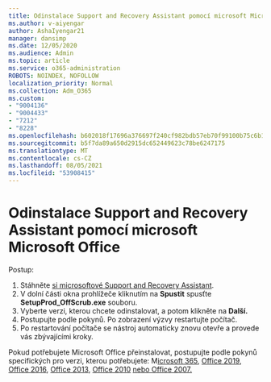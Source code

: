 ```yaml
---
title: Odinstalace Support and Recovery Assistant pomocí microsoft Microsoft Office
ms.author: v-aiyengar
author: AshaIyengar21
manager: dansimp
ms.date: 12/05/2020
ms.audience: Admin
ms.topic: article
ms.service: o365-administration
ROBOTS: NOINDEX, NOFOLLOW
localization_priority: Normal
ms.collection: Adm_O365
ms.custom:
- "9004136"
- "9004433"
- "7212"
- "8228"
ms.openlocfilehash: b602018f17696a376697f240cf982bdb57eb70f99100b75c6b15867ee135bb5d
ms.sourcegitcommit: b5f7da89a650d2915dc652449623c78be6247175
ms.translationtype: MT
ms.contentlocale: cs-CZ
ms.lasthandoff: 08/05/2021
ms.locfileid: "53908415"
---
```

# <a name="use-microsoft-support-and-recovery-assistant-to-uninstall-microsoft-office"></a>Odinstalace Support and Recovery Assistant pomocí microsoft Microsoft Office

Postup:

1. Stáhněte [si microsoftové Support and Recovery Assistant](https://go.microsoft.com/fwlink/?linkid=2139122).
1. V dolní části okna prohlížeče kliknutím na **Spustit** spusťte **SetupProd_OffScrub.exe** souboru.
1. Vyberte verzi, kterou chcete odinstalovat, a potom klikněte na **Další.**
1. Postupujte podle pokynů. Po zobrazení výzvy restartujte počítač.
1. Po restartování počítače se nástroj automaticky znovu otevře a provede vás zbývajícími kroky.

Pokud potřebujete Microsoft Office přeinstalovat, postupujte podle pokynů specifických pro verzi, kterou potřebujete: M[icrosoft 365](https://go.microsoft.com/fwlink/?linkid=2138843), [Office 2019](https://go.microsoft.com/fwlink/?linkid=2138843), [Office 2016](https://go.microsoft.com/fwlink/?linkid=2138919), [Office 2013](https://go.microsoft.com/fwlink/?linkid=2138919), [Office 2010](https://go.microsoft.com/fwlink/?linkid=2139237) [nebo Office 2007.](https://go.microsoft.com/fwlink/?linkid=2138644)